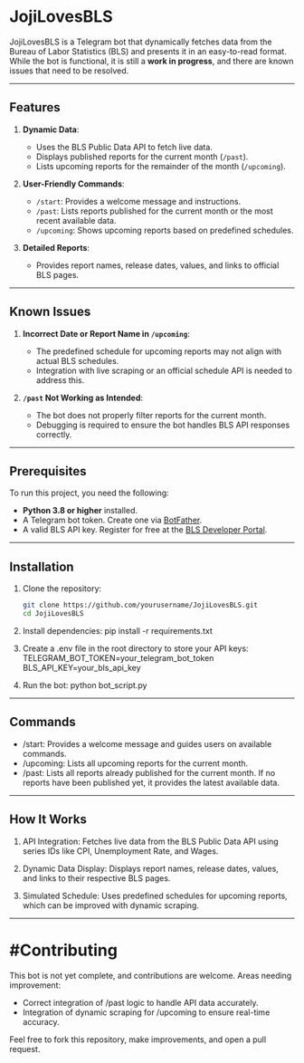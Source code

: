 # JojiLovesBLS

JojiLovesBLS is a Telegram bot that dynamically fetches data from the Bureau of Labor Statistics (BLS) and presents it in an easy-to-read format. While the bot is functional, it is still a **work in progress**, and there are known issues that need to be resolved.

---

## Features

1. **Dynamic Data**:
   - Uses the BLS Public Data API to fetch live data.
   - Displays published reports for the current month (`/past`).
   - Lists upcoming reports for the remainder of the month (`/upcoming`).

2. **User-Friendly Commands**:
   - `/start`: Provides a welcome message and instructions.
   - `/past`: Lists reports published for the current month or the most recent available data.
   - `/upcoming`: Shows upcoming reports based on predefined schedules.

3. **Detailed Reports**:
   - Provides report names, release dates, values, and links to official BLS pages.

---

## Known Issues

1. **Incorrect Date or Report Name in `/upcoming`**:
   - The predefined schedule for upcoming reports may not align with actual BLS schedules.
   - Integration with live scraping or an official schedule API is needed to address this.

2. **`/past` Not Working as Intended**:
   - The bot does not properly filter reports for the current month.
   - Debugging is required to ensure the bot handles BLS API responses correctly.

---

## Prerequisites

To run this project, you need the following:
- **Python 3.8 or higher** installed.
- A Telegram bot token. Create one via [BotFather](https://core.telegram.org/bots#botfather).
- A valid BLS API key. Register for free at the [BLS Developer Portal](https://www.bls.gov/developers/).

---

## Installation

1. Clone the repository:
   ```bash
   git clone https://github.com/yourusername/JojiLovesBLS.git
   cd JojiLovesBLS

2. Install dependencies:
    pip install -r requirements.txt

3. Create a .env file in the root directory to store your API keys:
    TELEGRAM_BOT_TOKEN=your_telegram_bot_token
    BLS_API_KEY=your_bls_api_key

4. Run the bot:
    python bot_script.py

---

## Commands
- /start: Provides a welcome message and guides users on available commands.
- /upcoming: Lists all upcoming reports for the current month.
- /past: Lists all reports already published for the current month. If no reports have been published yet, it provides the latest available data.

---

## How It Works
1. API Integration:
Fetches live data from the BLS Public Data API using series IDs like CPI, Unemployment Rate, and Wages.

2. Dynamic Data Display:
Displays report names, release dates, values, and links to their respective BLS pages.

3. Simulated Schedule:
Uses predefined schedules for upcoming reports, which can be improved with dynamic scraping.

---

# #Contributing
This bot is not yet complete, and contributions are welcome. Areas needing improvement:

- Correct integration of /past logic to handle API data accurately.
- Integration of dynamic scraping for /upcoming to ensure real-time accuracy.

Feel free to fork this repository, make improvements, and open a pull request.
